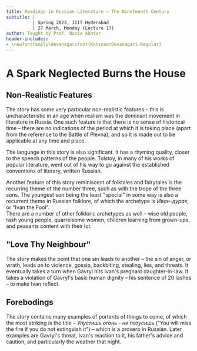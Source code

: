```yaml
---
title: Readings in Russian Literature – The Nineteenth Century
subtitle: |
          | Spring 2023, IIIT Hyderabad
          | 27 March, Monday (Lecture 17)
author: Taught by Prof. Nazia Akhtar
header-includes:
- \newfontfamily\devanagarifont{KohinoorDevanagari-Regular}
---
```


# A Spark Neglected Burns the House
## Non-Realistic Features
The story has some very particular non-realistic features – this is uncharacteristic in an age when realism was the dominant movement in literature in Russia. One such feature is that there is no sense of historical time – there are no indications of the period at which it is taking place (apart from the reference to the Battle of Plevna), and so it is made out to be applicable at any time and place.

The language in this story is also significant. It has a rhyming quality, closer to the speech patterns of the people. Tolstoy, in many of his works of popular literature, went out of his way to go against the established conventions of literary, written Russian.

Another feature of this story reminiscent of folktales and fairytales is the recurring theme of the number three, such as with the trope of the three sons. The youngest son being the least "special" in some way is also a recurrent theme in Russian folklore, of which the archetype is *Иван-дурак*, or "Ivan the Fool".  
There are a number of other folkloric archetypes as well – wise old people, rash young people, quarrelsome women, children learning from grown-ups, and peasants content with their lot.

## "Love Thy Neighbour"
The story makes the point that one sin leads to another – the sin of anger, or wrath, leads on to violence, gossip, backbiting, stealing, lies, and threats. It eventually takes a turn when Gavryl hits Ivan's pregnant daughter-in-law. It takes a violation of Gavryl's basic human dignity – his sentence of 20 lashes – to make Ivan reflect.

## Forebodings
The story contains many examples of portents of things to come, of which the most striking is the title – *Упустишь огонь - не потусишь* ("You will miss the fire if you do not extinguish it") – which is a proverb in Russian. Later examples are Gavryl's threat, Ivan's reaction to it, his father's advice and caution, and particularly the weather that night.